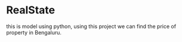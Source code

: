 # RealState
this is model using python, using this project we can find the price of property in Bengaluru.
